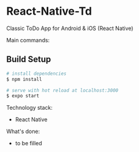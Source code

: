 # React-Native-Td

Classic ToDo App for Android & iOS (React Native)

Main commands:

## Build Setup

```bash
# install dependencies
$ npm install

# serve with hot reload at localhost:3000
$ expo start

```

Technology stack:

- React Native

What's done:

- to be filled
